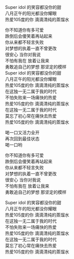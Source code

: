 Super idol 的笑容都没你的甜 <br>
八月正午的阳光都没你耀眼 <br>
热爱105度的你 滴滴清纯的蒸馏水 <br>

你不知道你有多可爱 <br>
跌倒后会傻笑着再站起来 <br>
你从来都不轻言失败 <br>
对梦想的执着一直不曾更改 <br>
很安心 当你对我说 <br>
不怕有我在 放着让我来 <br>
勇敢追自己的梦想 那坚定的模样 <br>
Super idol 的笑容都没你的甜 <br>
八月正午的阳光都没你耀眼 <br>
热爱105度的你 滴滴清纯的蒸馏水 <br>
在这独一无二属于我的时代 <br>
不怕失败来一场痛快的热爱 <br>
热爱105度的你 滴滴清纯的蒸馏水 <br>
在这独一无二属于我的时代 <br>
莫忘了初心常在痛快去热爱 <br>
热爱105度的你 滴滴清纯的蒸馏水 <br>

喝一口又活力全开 <br>
再次回到最佳状态 <br>
喝一口哟 <br>

你不知道你有多可爱 <br>
跌倒后会傻笑着再站起来 <br>
你从来都不轻言失败 <br>
对梦想的执着一直不曾更改 <br>
很安心 当你对我说 <br>
不怕有我在 放着让我来 <br>
勇敢追自己的梦想 那坚定的模样 <br>

Super idol 的笑容都没你的甜 <br>
八月正午的阳光都没你耀眼 <br>
热爱105度的你 滴滴清纯的蒸馏水 <br>
在这独一无二属于我的时代 <br>
不怕失败来一场痛快的热爱 <br>
热爱105度的你 滴滴清纯的蒸馏水 <br>
在这独一无二属于我的时代 <br>
莫忘了初心常在痛快去热爱 <br>
热爱105度的你 滴滴清纯的蒸馏水 <br>
